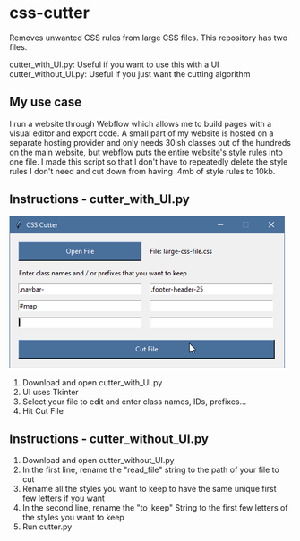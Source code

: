 # css-cutter
Removes unwanted CSS rules from large CSS files. This repository has two files.

cutter_with_UI.py: Useful if you want to use this with a UI <br>
cutter_without_UI.py: Useful if you just want the cutting algorithm

## My use case
I run a website through Webflow which allows me to build pages with a visual editor and export code. A small part of my website is hosted on a separate hosting provider and only needs 30ish classes out of the hundreds on the main website, but webflow puts the entire website's style rules into one file. I made this script so that I don't have to repeatedly delete the style rules I don't need and cut down from having .4mb of style rules to 10kb.

## Instructions - cutter_with_UI.py
![Example](https://github.com/Kameron2442/css-cutter/blob/master/UI.png)
1. Download and open cutter_with_UI.py
2. UI uses Tkinter
3. Select your file to edit and enter class names, IDs, prefixes...
4. Hit Cut File

## Instructions - cutter_without_UI.py
1. Download and open cutter_without_UI.py 
2. In the first line, rename the "read_file" string to the path of your file to cut
3. Rename all the styles you want to keep to have the same unique first few letters if you want
4. In the second line, rename the "to_keep" String to the first few letters of the styles you want to keep
5. Run cutter.py 
